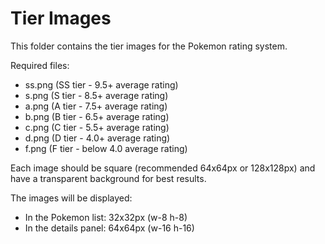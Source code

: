# Tier Images

This folder contains the tier images for the Pokemon rating system.

Required files:
- ss.png (SS tier - 9.5+ average rating)
- s.png (S tier - 8.5+ average rating)  
- a.png (A tier - 7.5+ average rating)
- b.png (B tier - 6.5+ average rating)
- c.png (C tier - 5.5+ average rating)
- d.png (D tier - 4.0+ average rating)
- f.png (F tier - below 4.0 average rating)

Each image should be square (recommended 64x64px or 128x128px) and have a transparent background for best results.

The images will be displayed:
- In the Pokemon list: 32x32px (w-8 h-8)
- In the details panel: 64x64px (w-16 h-16)
